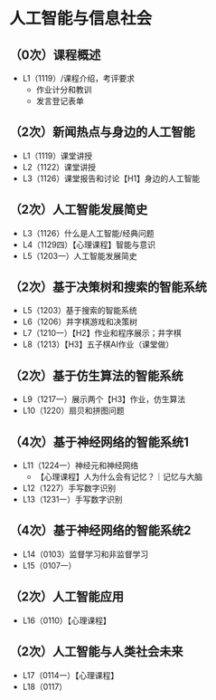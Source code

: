 # 人工智能与信息社会
## （0次）课程概述
 - L1（1119）/课程介绍，考评要求
   - 作业计分和教训
   - 发言登记表单
## （2次）新闻热点与身边的人工智能
 - L1（1119）课堂讲授
 - L2（1122）课堂讲授
 - L3（1126）课堂报告和讨论【H1】身边的人工智能

## （2次）人工智能发展简史
 - L3（1126）什么是人工智能/经典问题
 - L4（1129四）【心理课程】智能与意识
 - L5（1203一）人工智能发展简史
## （2次）基于决策树和搜索的智能系统
 - L5（1203）基于搜索的智能系统
 - L6（1206）井字棋游戏和决策树
 - L7（1210一）【H2】作业和程序展示；井字棋
 - L8（1213）【H3】五子棋AI作业（课堂做）
## （2次）基于仿生算法的智能系统
 - L9（1217一）展示两个【H3】作业，仿生算法
 - L10（1220）扇贝和拼图问题

## （4次）基于神经网络的智能系统1
 - L11（1224一）神经元和神经网络
   - 【心理课程】人为什么会有记忆？｜记忆与大脑
 - L12（1227）手写数字识别
 - L13（1231一）手写数字识别

## （4次）基于神经网络的智能系统2
 - L14（0103）监督学习和非监督学习
 - L15（0107一）

## （2次）人工智能应用
 - L16（0110）【心理课程】

## （2次）人工智能与人类社会未来
 - L17（0114一）【心理课程】
 - L18（0117）